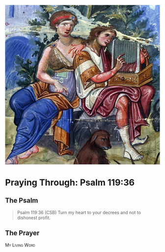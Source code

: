 <img class="intro-right" src="art-paris-psalter.jpg">

<style>
  li {list-style-type: none;}
  p + ul {
    margin-top: -18px;
}
</style>

# Praying Through: Psalm 119:36

## The Psalm

>Psalm 119:36 (CSB) Turn my heart to your decrees and not to dishonest profit. 

## The Prayer

<div style="font-variant: small-caps;">
My Living Word
</div>
